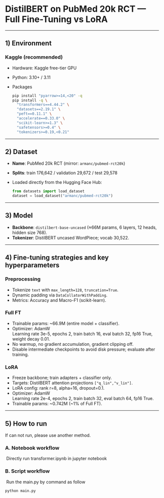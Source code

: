 # DistilBERT on PubMed 20k RCT — Full Fine-Tuning vs LoRA

---

## 1) Environment

### Kaggle (recommended)

- Hardware: Kaggle free-tier GPU

- Python: 3.10+ / 3.11

- Packages

  ```bash
  pip install "pyarrow>=14,<20" -q
  pip install -q \
    "transformers==4.44.2" \
    "datasets==2.19.1" \
    "peft==0.11.1" \
    "accelerate==0.33.0" \
    "scikit-learn>=1.3" \
    "safetensors>=0.4" \
    "tokenizers>=0.19,<0.21"
  ```

---

## 2) Dataset

- **Name**: PubMed 20k RCT (mirror: `armanc/pubmed-rct20k`)  

- **Splits**: train 176,642 / validation 29,672 / test 29,578  

- Loaded directly from the Hugging Face Hub:

  ```python
  from datasets import load_dataset
  dataset = load_dataset("armanc/pubmed-rct20k")
  ```

---

## 3) Model

- **Backbone**: `distilbert-base-uncased` (≈66M params, 6 layers, 12 heads, hidden size 768).  
- **Tokenizer**: DistilBERT uncased WordPiece; vocab 30,522.  

---

## 4) Fine-tuning strategies and key hyperparameters

### Preprocessing

- Tokenize `text` with `max_length=128`, `truncation=True`.
- Dynamic padding via `DataCollatorWithPadding`.
- Metrics: Accuracy and Macro-F1 (scikit-learn).

### Full FT

- Trainable params: ~66.9M (entire model + classifier).
- Optimizer: AdamW  
  Learning rate 3e-5, epochs 2, train batch 16, eval batch 32, fp16 True, weight decay 0.01.  
- No warmup, no gradient accumulation, gradient clipping off.  
- Disable intermediate checkpoints to avoid disk pressure; evaluate after training.

### LoRA

- Freeze backbone; train adapters + classifier only.  
- Targets: DistilBERT attention projections `["q_lin","v_lin"]`.  
- LoRA config: rank r=8, alpha=16, dropout=0.1.  
- Optimizer: AdamW  
  Learning rate 2e-4, epochs 2, train batch 32, eval batch 64, fp16 True.  
- Trainable params: ~0.742M (~1% of Full FT).

---

## 5) How to run
  If can not run, please use another method.
### A. Notebook workflow 

​	Directly run transformer.ipynb in jupyter notebook

### B. Script workflow

​	Run the main.py by command as follow

```
python main.py
```
